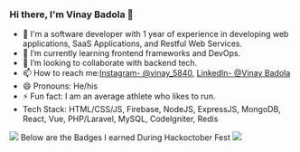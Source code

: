 ### Hi there, I'm Vinay Badola 👋



- 🔭 I'm a software developer with 1 year of experience in developing web applications, SaaS Applications, and Restful Web Services.
- 👯 I’m  currently learning frontend frameworks and DevOps. 
- 🤔 I’m looking to collaborate with backend tech.
- 📫 How to reach me:[Instagram- @vinay_5840](https://www.instagram.com/vinay_5840/), [LinkedIn- @Vinay Badola](https://www.linkedin.com/in/vinay-badola-b05235211/) 
- 😄 Pronouns: He/his
- ⚡ Fun fact: I am an average athlete who likes to run.
- Tech Stack: HTML/CSS/JS, Firebase, NodeJS, ExpressJS, MongoDB, React, Vue, PHP/Laravel, MySQL, CodeIgniter, Redis

<img src="https://github-readme-stats.vercel.app/api?username=vinaybadola&&show_icons=true&title_color=ffffff&icon_color=bb2acf&text_color=daf7dc&bg_color=191919">
Below are the Badges I earned During Hackoctober Fest
<img src = "https://holopin.io/api/user/board?user=vinay_badola"/>

